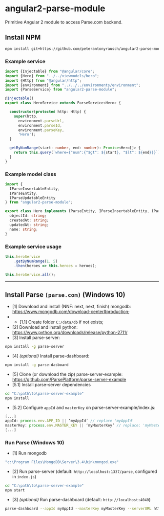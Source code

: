 # angular2-parse-module

Primitive Angular 2 module to access Parse.com backend.

## Install NPM

```sh
npm install git+https://github.com/peterantonyrausch/angular2-parse-module --save
```

### Example service

```ts
import {Injectable} from "@angular/core";
import {Hero} from "../../viewmodels/hero";
import {Http} from "@angular/http";
import {environment} from "../../../environments/environment";
import {ParseService} from "angular2-parse-module";

@Injectable()
export class HeroService extends ParseService<Hero> {

  constructor(protected http: Http) {
    super(http,
      environment.parseUrl,
      environment.parseId,
      environment.parseKey,
      'Hero');
  }

  getByNumRange(start: number, end: number): Promise<Hero[]> {
    return this.query(`where={"num":{"$gt": ${start}, "$lt": ${end}}}`);
  }
}
```

### Example model class

```ts
import {
  IParseInsertableEntity,
  IParseEntity,
  IParseUpdatableEntity
} from "angular2-parse-module";

export class Hero implements IParseEntity, IParseInsertableEntity, IParseUpdatableEntity {
  objectId: string;
  createdAt: string;
  updatedAt: string;
  name: string;
}
```

### Example service usage

```ts
this.heroService
    .getByNumRange(1, 5)
    .then(heroes => this.heroes = heroes);
    
this.heroService.all();
```

**************

## Install Parse `(parse.com)` (Windows 10)
* [1] Download and install (NNF: next, next, finish) mongodb:
https://www.mongodb.com/download-center#production;
* * [1.1] Create folder `C:/data/db` if not exists;
* [2] Download and install python:
https://www.python.org/downloads/release/python-2711/
* [3] Install parse-server: 
```sh 
npm install -g parse-server 
```
* [4] *(optional)* Install parse-dashboard: 
```sh 
npm install -g parse-dasboard 
```
* [5] Clone (or download the zip) parse-server-example:
https://github.com/ParsePlatform/parse-server-example
* [5.1] Install parse-server dependencies
```sh 
cd "C:\path\to\parse-server-example"
npm install
```
* [5.2] Configure `appId` and `masterKey` on parse-server-example/index.js:
```js 
[...]
appId: process.env.APP_ID || ‘myAppId’ // replace 'myAppId'
masterKey: process.env.MASTER_KEY || ‘myMasterKey’ // replace: 'myMasterKey'
[...]
```

### Run Parse (Windows 10)
* [1] Run mongodb
```sh
"c:\Program Files\MongoDB\Server\3.4\bin\mongod.exe"
```
* [2] Run parse-server (default: `http://localhost:1337/parse`, configured in `index.js`)
```sh
cd "C:\path\to\parse-server-example"
npm start
```
* [3] *(optional)* Run parse-dashboard (default: `http://localhost:4040`)
```sh
parse-dashboard --appId myAppId --masterKey myMasterKey --serverURL http://localhost:1337/parse 
```


